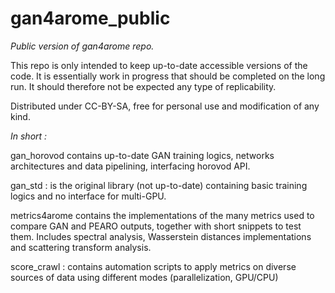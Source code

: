 # gan4arome_public

*Public version of gan4arome repo.*

This repo is only intended to keep up-to-date accessible versions of the code.
It is essentially work in progress that should be completed on the long run.
It should therefore not be expected any type of replicability.

Distributed under CC-BY-SA, free for personal use and modification of any kind.

*In short :*

gan_horovod contains up-to-date GAN training logics, networks architectures and  data pipelining, interfacing horovod API.

gan_std : is the original library (not up-to-date) containing basic training logics and no interface for multi-GPU.

metrics4arome contains the implementations of the many metrics used to compare GAN and PEARO outputs, together with short snippets to test them. Includes spectral analysis, Wasserstein distances implementations and scattering transform analysis.

score_crawl : contains automation scripts to apply metrics on diverse sources of data using different modes (parallelization, GPU/CPU)

